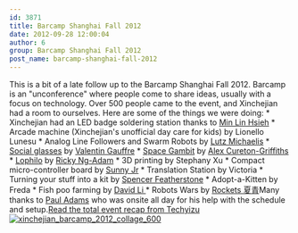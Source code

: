 ```yaml
---
id: 3871
title: Barcamp Shanghai Fall 2012
date: 2012-09-28 12:00:04
author: 6
group: Barcamp Shanghai Fall 2012
post_name: barcamp-shanghai-fall-2012
---
```


This is a bit of a late follow up to the Barcamp Shanghai Fall 2012. Barcamp is an "unconference" where people come to share ideas, usually with a focus on technology. Over 500 people came to the event, and Xinchejian had a room to ourselves. Here are some of the things we were doing: * Xinchejian had an LED badge soldering station thanks to [Min Lin Hsieh](http://www.weibo.com/mlhsieh) * Arcade machine (Xinchejian's unofficial day care for kids) by Lionello Lunesu * Analog Line Followers and Swarm Robots by [Lutz Michaelis](https://plus.google.com/105208292068161560445) * [Social glasses](http://turing.lecolededesign.com/vgauffre/end-of-study-project-social-glasses-coming-soon/) by [Valentin Gauffre](https://plus.google.com/u/0/106283709491765333409) * [Space Gambit](http://spacegambit.org) by [Alex Cureton-Griffiths ](https://plus.google.com/u/0/101524345018253465686/) * [Lophilo](http://lophilo.com) by [Ricky Ng-Adam](https://plus.google.com/u/0/112734382006949623750) * 3D printing by Stephany Xu * Compact micro-controller board by [Sunny Jr](https://plus.google.com/101586811263929925675) * Translation Station by Victoria * Turning your stuff into a kit by [Spencer Featherstone](https://plus.google.com/106529447578779760144) * Adopt-a-Kitten by Freda * Fish poo farming by [David Li ](https://plus.google.com/u/0/101298493842506201058) * Robots Wars by [Rockets 夏青](http://www.weibo.com/夏青)Many thanks to [Paul Adams](https://plus.google.com/108684571414567306207) who was onsite all day for his help with the schedule and setup.[Read the total event recap from Techyizu](http://www.techyizu.org/recap-shanghai-barcamp-fall-2012/) [![](http://139.162.84.35/wp-content/uploads/2012/10/xinchejian_barcamp_2012_collage_600.jpg "xinchejian_barcamp_2012_collage_600")](http://xinchejian.com/2012/09/25/barcamp-shanghai-fall-2012/xinchejian_barcamp_2012_collage_600/)